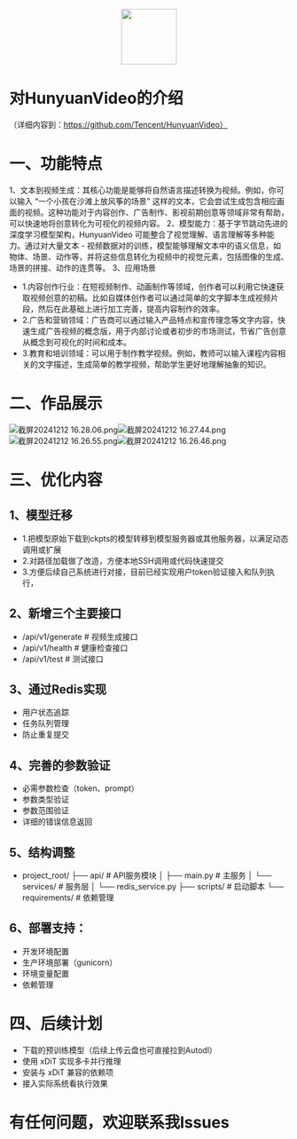 <!-- ## **HunyuanVideo** -->

<p align="center">
  <img src="https://raw.githubusercontent.com/Tencent/HunyuanVideo/refs/heads/main/assets/logo.png"  height=100>
</p>

# 对HunyuanVideo的介绍
（详细内容到：https://github.com/Tencent/HunyuanVideo）
# 一、功能特点
1、文本到视频生成：其核心功能是能够将自然语言描述转换为视频。例如，你可以输入 “一个小孩在沙滩上放风筝的场景” 这样的文本，它会尝试生成包含相应画面的视频。这种功能对于内容创作、广告制作、影视前期创意等领域非常有帮助，可以快速地将创意转化为可视化的视频内容。
2、模型能力：基于字节跳动先进的深度学习模型架构，HunyuanVideo 可能整合了视觉理解、语言理解等多种能力。通过对大量文本 - 视频数据对的训练，模型能够理解文本中的语义信息，如物体、场景、动作等，并将这些信息转化为视频中的视觉元素，包括图像的生成、场景的拼接、动作的连贯等。
3、应用场景
- 1.内容创作行业：在短视频制作、动画制作等领域，创作者可以利用它快速获取视频创意的初稿。比如自媒体创作者可以通过简单的文字脚本生成视频片段，然后在此基础上进行加工完善，提高内容制作的效率。
- 2.广告和营销领域：广告商可以通过输入产品特点和宣传理念等文字内容，快速生成广告视频的概念版，用于内部讨论或者初步的市场测试，节省广告创意从概念到可视化的时间和成本。
- 3.教育和培训领域：可以用于制作教学视频。例如，教师可以输入课程内容相关的文字描述，生成简单的教学视频，帮助学生更好地理解抽象的知识。
# 二、作品展示
![截屏20241212 16.28.06.png](1)![截屏20241212 16.27.44.png](2)![截屏20241212 16.26.55.png](3)![截屏20241212 16.26.46.png](4)
# 三、优化内容
## 1、模型迁移
- 1.把模型原始下载到ckpts的模型转移到模型服务器或其他服务器，以满足动态调用或扩展
- 2.对路径加载做了改造，方便本地SSH调用或代码快速提交
- 3.方便后续自己系统进行对接，目前已经实现用户token验证接入和队列执行，
## 2、新增三个主要接口
- /api/v1/generate  # 视频生成接口
- /api/v1/health    # 健康检查接口
- /api/v1/test      # 测试接口
## 3、通过Redis实现
- 用户状态追踪
- 任务队列管理
- 防止重复提交
## 4、完善的参数验证
- 必需参数检查（token、prompt）
- 参数类型验证
- 参数范围验证
- 详细的错误信息返回
## 5、结构调整
- project_root/
├── api/                # API服务模块
│   ├── main.py        # 主服务
│   └── services/      # 服务层
│       └── redis_service.py
├── scripts/           # 启动脚本
└── requirements/      # 依赖管理
## 6、部署支持：
- 开发环境配置
- 生产环境部署（gunicorn）
- 环境变量配置
- 依赖管理
# 四、后续计划
- 下载的预训练模型（后续上传云盘也可直接拉到Autodl）
- 使用 xDiT 实现多卡并行推理
- 安装与 xDiT 兼容的依赖项
- 接入实际系统看执行效果
# 有任何问题，欢迎联系我Issues
